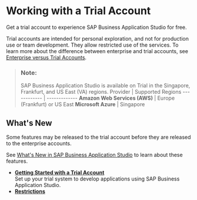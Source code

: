 <!-- loio2cf6ec025fd640289eeef32021a30824 -->

# Working with a Trial Account

Get a trial account to experience SAP Business Application Studio for free.

Trial accounts are intended for personal exploration, and not for production use or team development. They allow restricted use of the services. To learn more about the difference between enterprise and trial accounts, see [Enterprise versus Trial Accounts](https://help.sap.com/viewer/65de2977205c403bbc107264b8eccf4b/Cloud/en-US/046f127f2a614438b616ccfc575fdb16.html).

> ### Note:  
> SAP Business Application Studio is available on Trial in the Singapore, Frankfurt, and US East \(VA\) regions.
> Provider | Supported Regions
> ------------ | -------------
> **Amazon Web Services \(AWS\)** | Europe \(Frankfurt\) or US East
> **Microsoft Azure** | Singapore


<a name="loio2cf6ec025fd640289eeef32021a30824__section_e2l_4b3_vkb"/>

## What's New

Some features may be released to the trial account before they are released to the enterprise accounts.

See [What's New in SAP Business Application Studio](https://help.sap.com/viewer/c8f199cdcb7b48f2adc1bb3ec44e4dc4/Trial/en-US/ed631d4ee2214e9f932b03d40b2c7e41.html) to learn about these features.

-   **[Getting Started with a Trial Account](Getting_Started_with_a_Trial_Account_48ed55e.md)**  
Set up your trial system to develop applications using SAP Business Application Studio.
-   **[Restrictions](Restrictions_a45742a.md)**  


